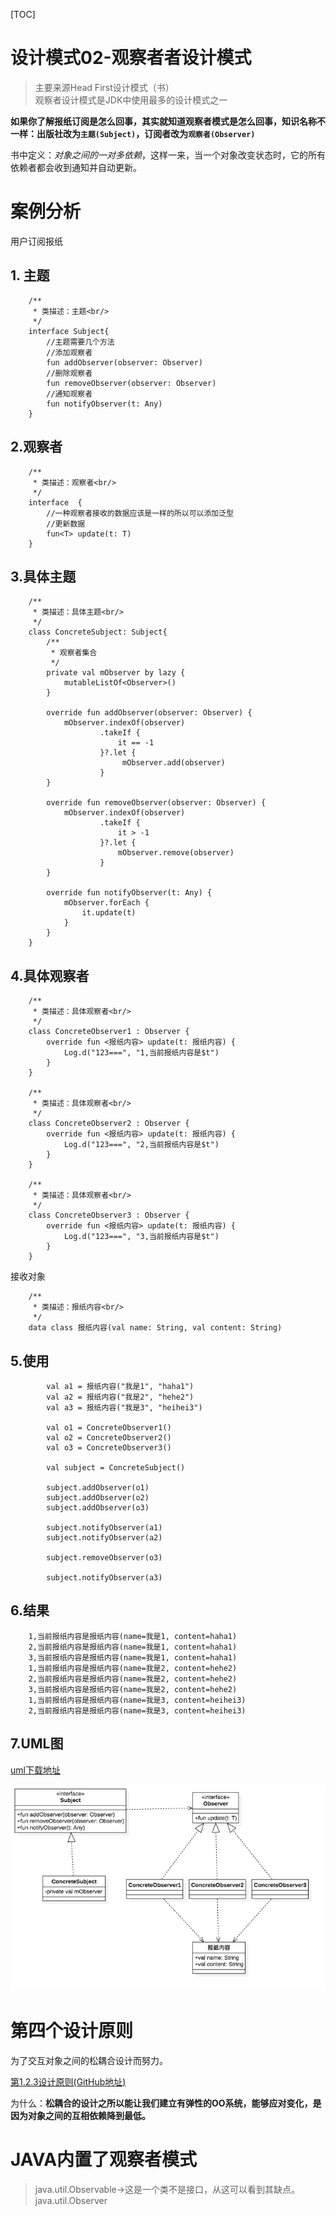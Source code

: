 [TOC]

# 设计模式02-观察者者设计模式

> 主要来源Head First设计模式（书）  
> 观察者设计模式是JDK中使用最多的设计模式之一

**如果你了解报纸订阅是怎么回事，其实就知道观察者模式是怎么回事，知识名称不一样：出版社改为`主题(Subject)`，订阅者改为`观察者(Observer)`**

书中定义：_对象之间的一对多依赖_，这样一来，当一个对象改变状态时，它的所有依赖者都会收到通知并自动更新。

# 案例分析

用户订阅报纸

## 1. 主题

```
    /**
     * 类描述：主题<br/>
     */
    interface Subject{
        //主题需要几个方法
        //添加观察者
        fun addObserver(observer: Observer)
        //删除观察者
        fun removeObserver(observer: Observer)
        //通知观察者
        fun notifyObserver(t: Any)
    }
```

## 2.观察者

```
    /**
     * 类描述：观察者<br/>
     */
    interface  {
        //一种观察者接收的数据应该是一样的所以可以添加泛型
        //更新数据
        fun<T> update(t: T)
    }
```

## 3.具体主题

```
    /**
     * 类描述：具体主题<br/>
     */
    class ConcreteSubject: Subject{
        /**
         * 观察者集合
         */
        private val mObserver by lazy {
            mutableListOf<Observer>()
        }
    
        override fun addObserver(observer: Observer) {
            mObserver.indexOf(observer)
                    .takeIf {
                        it == -1
                    }?.let {
                         mObserver.add(observer)
                    }
        }
    
        override fun removeObserver(observer: Observer) {
            mObserver.indexOf(observer)
                    .takeIf {
                        it > -1
                    }?.let {
                        mObserver.remove(observer)
                    }
        }
    
        override fun notifyObserver(t: Any) {
            mObserver.forEach {
                it.update(t)
            }
        }
    }
```

## 4.具体观察者

```
    /**
     * 类描述：具体观察者<br/>
     */
    class ConcreteObserver1 : Observer {
        override fun <报纸内容> update(t: 报纸内容) {
            Log.d("123===", "1,当前报纸内容是$t")
        }
    }
    
    /**
     * 类描述：具体观察者<br/>
     */
    class ConcreteObserver2 : Observer {
        override fun <报纸内容> update(t: 报纸内容) {
            Log.d("123===", "2,当前报纸内容是$t")
        }
    }
    
    /**
     * 类描述：具体观察者<br/>
     */
    class ConcreteObserver3 : Observer {
        override fun <报纸内容> update(t: 报纸内容) {
            Log.d("123===", "3,当前报纸内容是$t")
        }
    }
```

接收对象

```
    /**
     * 类描述：报纸内容<br/>
     */
    data class 报纸内容(val name: String, val content: String)
```

## 5.使用

```
        val a1 = 报纸内容("我是1", "haha1")
        val a2 = 报纸内容("我是2", "hehe2")
        val a3 = 报纸内容("我是3", "heihei3")

        val o1 = ConcreteObserver1()
        val o2 = ConcreteObserver2()
        val o3 = ConcreteObserver3()

        val subject = ConcreteSubject()

        subject.addObserver(o1)
        subject.addObserver(o2)
        subject.addObserver(o3)

        subject.notifyObserver(a1)
        subject.notifyObserver(a2)

        subject.removeObserver(o3)

        subject.notifyObserver(a3)
```

## 6.结果

```
    1,当前报纸内容是报纸内容(name=我是1, content=haha1)
    2,当前报纸内容是报纸内容(name=我是1, content=haha1)
    3,当前报纸内容是报纸内容(name=我是1, content=haha1)
    1,当前报纸内容是报纸内容(name=我是2, content=hehe2)
    2,当前报纸内容是报纸内容(name=我是2, content=hehe2)
    3,当前报纸内容是报纸内容(name=我是2, content=hehe2)
    1,当前报纸内容是报纸内容(name=我是3, content=heihei3)
    2,当前报纸内容是报纸内容(name=我是3, content=heihei3)
```

## 7.UML图

[uml下载地址](https://github.com/Thor-jelly/DesignPattern/tree/master/uml)

![观察者模式-01](https://github.com/Thor-jelly/DesignPattern/blob/master/picture/%E8%A7%82%E5%AF%9F%E8%80%85%E6%A8%A1%E5%BC%8F-01.png)

# 第四个设计原则
为了交互对象之间的松耦合设计而努力。

[第1.2.3设计原则(GitHub地址)](https://github.com/Thor-jelly/DesignPattern/blob/master/%E8%AE%BE%E8%AE%A1%E6%A8%A1%E5%BC%8F01-%E7%AD%96%E7%95%A5%E8%80%85%E8%AE%BE%E8%AE%A1%E6%A8%A1%E5%BC%8F.md)  
  
为什么：**松耦合的设计之所以能让我们建立有弹性的OO系统，能够应对变化，是因为对象之间的互相依赖降到最低。**

# JAVA内置了观察者模式

> java.util.Observable->这是一个类不是接口，从这可以看到其缺点。  
> java.util.Observer